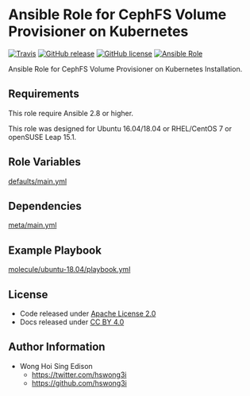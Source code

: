 # Ansible Role for CephFS Volume Provisioner on Kubernetes

[![Travis](https://img.shields.io/travis/alvistack/ansible-role-kubernetes-cephfs-provisioner.svg)](https://travis-ci.org/alvistack/ansible-role-kubernetes-cephfs-provisioner)
[![GitHub release](https://img.shields.io/github/release/alvistack/ansible-role-kubernetes-cephfs-provisioner.svg)](https://github.com/alvistack/ansible-role-kubernetes-cephfs-provisioner)
[![GitHub license](https://img.shields.io/github/license/alvistack/ansible-role-kubernetes-cephfs-provisioner.svg)](https://github.com/alvistack/ansible-role-kubernetes-cephfs-provisioner/blob/master/LICENSE)
[![Ansible Role](https://img.shields.io/badge/galaxy-alvistack.kubernetes_cephfs_provisioner-blue.svg)](https://galaxy.ansible.com/alvistack/kubernetes_cephfs_provisioner)

Ansible Role for CephFS Volume Provisioner on Kubernetes Installation.

## Requirements

This role require Ansible 2.8 or higher.

This role was designed for Ubuntu 16.04/18.04 or RHEL/CentOS 7 or openSUSE Leap 15.1.

## Role Variables

[defaults/main.yml](defaults/main.yml)

## Dependencies

[meta/main.yml](meta/main.yml)

## Example Playbook

[molecule/ubuntu-18.04/playbook.yml](molecule/ubuntu-18.04/playbook.yml)

## License

  - Code released under [Apache License 2.0](LICENSE)
  - Docs released under [CC BY 4.0](http://creativecommons.org/licenses/by/4.0/)

## Author Information

  - Wong Hoi Sing Edison
      - <https://twitter.com/hswong3i>
      - <https://github.com/hswong3i>
